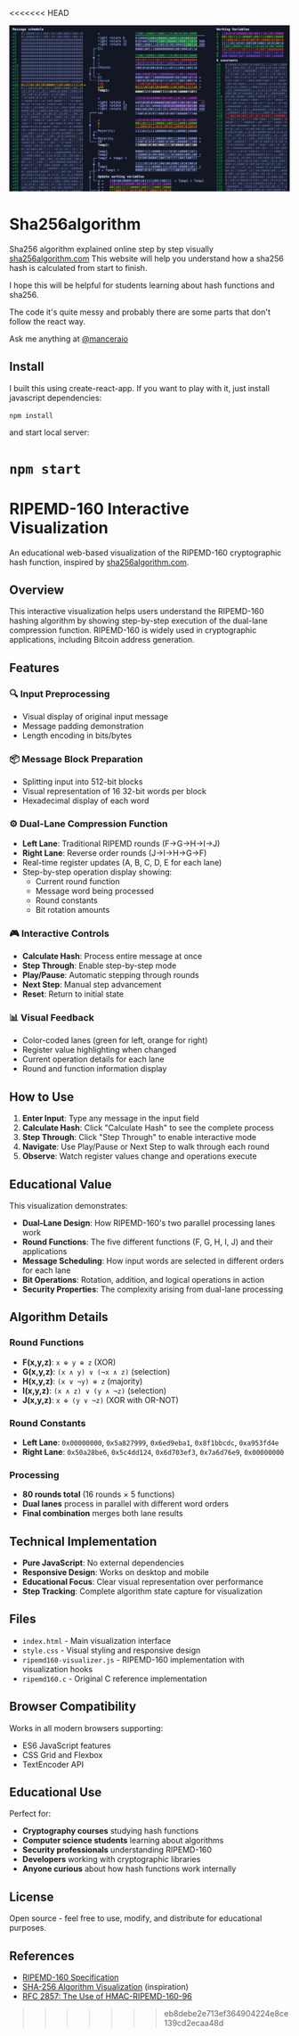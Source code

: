 <<<<<<< HEAD

![This is an image](./public/sha256.png)

# Sha256algorithm

Sha256 algorithm explained online step by step visually [sha256algorithm.com](https://sha256algorithm.com/)
This website will help you understand how a sha256 hash is calculated from start to finish.

I hope this will be helpful for students learning about hash functions and sha256.

The code it's quite messy and probably there are some parts that don't follow the react way.

Ask me anything at [@manceraio](https://twitter.com/manceraio)

## Install 

I built this using create-react-app. If you want to play with it, just install javascript dependencies:

`npm install`

and start local server:

`npm start`
=======
# RIPEMD-160 Interactive Visualization

An educational web-based visualization of the RIPEMD-160 cryptographic hash function, inspired by [sha256algorithm.com](https://sha256algorithm.com/).

## Overview

This interactive visualization helps users understand the RIPEMD-160 hashing algorithm by showing step-by-step execution of the dual-lane compression function. RIPEMD-160 is widely used in cryptographic applications, including Bitcoin address generation.

## Features

### 🔍 **Input Preprocessing**
- Visual display of original input message
- Message padding demonstration
- Length encoding in bits/bytes

### 📦 **Message Block Preparation**
- Splitting input into 512-bit blocks
- Visual representation of 16 32-bit words per block
- Hexadecimal display of each word

### ⚙️ **Dual-Lane Compression Function**
- **Left Lane**: Traditional RIPEMD rounds (F→G→H→I→J)
- **Right Lane**: Reverse order rounds (J→I→H→G→F)
- Real-time register updates (A, B, C, D, E for each lane)
- Step-by-step operation display showing:
  - Current round function
  - Message word being processed
  - Round constants
  - Bit rotation amounts

### 🎮 **Interactive Controls**
- **Calculate Hash**: Process entire message at once
- **Step Through**: Enable step-by-step mode
- **Play/Pause**: Automatic stepping through rounds
- **Next Step**: Manual step advancement
- **Reset**: Return to initial state

### 📊 **Visual Feedback**
- Color-coded lanes (green for left, orange for right)
- Register value highlighting when changed
- Current operation details for each lane
- Round and function information display

## How to Use

1. **Enter Input**: Type any message in the input field
2. **Calculate Hash**: Click "Calculate Hash" to see the complete process
3. **Step Through**: Click "Step Through" to enable interactive mode
4. **Navigate**: Use Play/Pause or Next Step to walk through each round
5. **Observe**: Watch register values change and operations execute

## Educational Value

This visualization demonstrates:

- **Dual-Lane Design**: How RIPEMD-160's two parallel processing lanes work
- **Round Functions**: The five different functions (F, G, H, I, J) and their applications
- **Message Scheduling**: How input words are selected in different orders for each lane
- **Bit Operations**: Rotation, addition, and logical operations in action
- **Security Properties**: The complexity arising from dual-lane processing

## Algorithm Details

### Round Functions
- **F(x,y,z)**: `x ⊕ y ⊕ z` (XOR)
- **G(x,y,z)**: `(x ∧ y) ∨ (¬x ∧ z)` (selection)
- **H(x,y,z)**: `(x ∨ ¬y) ⊕ z` (majority)
- **I(x,y,z)**: `(x ∧ z) ∨ (y ∧ ¬z)` (selection)
- **J(x,y,z)**: `x ⊕ (y ∨ ¬z)` (XOR with OR-NOT)

### Round Constants
- **Left Lane**: `0x00000000`, `0x5a827999`, `0x6ed9eba1`, `0x8f1bbcdc`, `0xa953fd4e`
- **Right Lane**: `0x50a28be6`, `0x5c4dd124`, `0x6d703ef3`, `0x7a6d76e9`, `0x00000000`

### Processing
- **80 rounds total** (16 rounds × 5 functions)
- **Dual lanes** process in parallel with different word orders
- **Final combination** merges both lane results

## Technical Implementation

- **Pure JavaScript**: No external dependencies
- **Responsive Design**: Works on desktop and mobile
- **Educational Focus**: Clear visual representation over performance
- **Step Tracking**: Complete algorithm state capture for visualization

## Files

- `index.html` - Main visualization interface
- `style.css` - Visual styling and responsive design
- `ripemd160-visualizer.js` - RIPEMD-160 implementation with visualization hooks
- `ripemd160.c` - Original C reference implementation

## Browser Compatibility

Works in all modern browsers supporting:
- ES6 JavaScript features
- CSS Grid and Flexbox
- TextEncoder API

## Educational Use

Perfect for:
- **Cryptography courses** studying hash functions
- **Computer science students** learning about algorithms
- **Security professionals** understanding RIPEMD-160
- **Developers** working with cryptographic libraries
- **Anyone curious** about how hash functions work internally

## License

Open source - feel free to use, modify, and distribute for educational purposes.

## References

- [RIPEMD-160 Specification](https://homes.esat.kuleuven.be/~bosselae/ripemd160.html)
- [SHA-256 Algorithm Visualization](https://sha256algorithm.com/) (inspiration)
- [RFC 2857: The Use of HMAC-RIPEMD-160-96](https://tools.ietf.org/html/rfc2857)
>>>>>>> eb8debe2e713ef364904224e8ce139cd2ecaa48d
